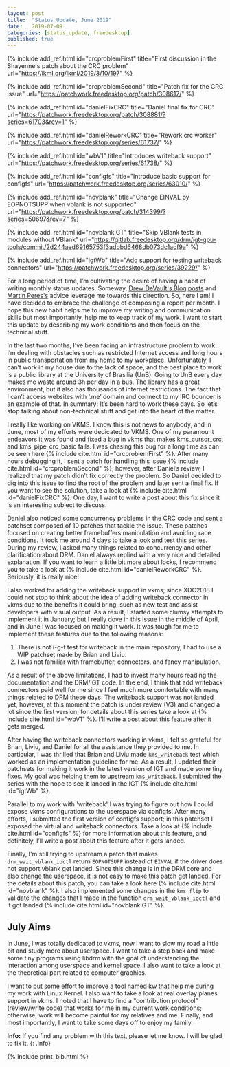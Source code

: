 ```yaml
---
layout: post
title:  "Status Update, June 2019"
date:   2019-07-09
categories: [status_update, freedesktop]
published: true
---
```


{% include add_ref.html id="crcproblemFirst"
    title="First discussion in the Shayenne's patch about the CRC problem"
    url="https://lkml.org/lkml/2019/3/10/197" %}

{% include add_ref.html id="crcproblemSecond"
    title="Patch fix for the CRC issue"
    url="https://patchwork.freedesktop.org/patch/308617/" %}

{% include add_ref.html id="danielFixCRC"
    title="Daniel final fix for CRC"
    url="https://patchwork.freedesktop.org/patch/308881/?series=61703&rev=1" %}

{% include add_ref.html id="danielReworkCRC"
    title="Rework crc worker"
    url="https://patchwork.freedesktop.org/series/61737/" %}

{% include add_ref.html id="wbV1"
    title="Introduces writeback support"
    url="https://patchwork.freedesktop.org/series/61738/" %}

{% include add_ref.html id="configfs"
    title="Introduce basic support for configfs"
    url="https://patchwork.freedesktop.org/series/63010/" %}

{% include add_ref.html id="novblank"
    title="Change EINVAL by EOPNOTSUPP when vblank is not supported"
    url="https://patchwork.freedesktop.org/patch/314399/?series=50697&rev=7" %}

{% include add_ref.html id="novblankIGT"
    title="Skip VBlank tests in modules without VBlank"
    url="https://gitlab.freedesktop.org/drm/igt-gpu-tools/commit/2d244aed69165753f3adbbd6468db073dc1acf9a" %}

{% include add_ref.html id="igtWb"
    title="Add support for testing writeback connectors"
    url="https://patchwork.freedesktop.org/series/39229/" %}

For a long period of time, I’m cultivating the desire of having a habit of
writing monthly status updates. Someway,
[Drew DeVault's Blog posts](https://drewdevault.com/) and
[Martin Peres's](http://mupuf.org/blog/authors/mupuf/) advice leverage me
towards this direction. So, here I am! I have decided to embrace the challenge
of composing a report per month. I hope this new habit helps me to improve my
writing and communication skills but most importantly, help me to keep track of
my work. I want to start this update by describing my work conditions and then
focus on the technical stuff.

In the last two months, I’ve been facing an infrastructure problem to work. I’m
dealing with obstacles such as restricted Internet access and long hours in
public transportation from my home to my workplace. Unfortunately, I can’t work
in my house due to the lack of space, and the best place to work is a public
library at the University of Brasilia (UnB). Going to UnB every day makes me
waste around 3h per day in a bus. The library has a great environment, but it
also has thousands of internet restrictions. The fact that I can’t access
websites with ‘.me’ domain and connect to my IRC bouncer is an example of that.
In summary: It’s been hard to work these days. So let’s stop talking about
non-technical stuff and get into the heart of the matter.

I really like working on VKMS. I know this is not news to anybody, and in June,
most of my efforts were dedicated to VKMS. One of my paramount endeavors it was
found and fixed a bug in vkms that makes kms_cursor_crc, and kms_pipe_crc_basic
fails. I was chasing this bug for a long time as can be seen here {% include
cite.html id="crcproblemFirst" %}. After many hours debugging it, I sent a
patch for handling this issue {% include cite.html id="crcproblemSecond" %},
however, after Daniel’s review, I realized that my patch didn’t fix correctly
the problem. So Daniel decided to dig into this issue to find the root of the
problem and later sent a final fix. If you want to see the solution, take a
look at {% include cite.html id="danielFixCRC" %}. One day, I want to write a
post about this fix since it is an interesting subject to discuss.

Daniel also noticed some concurrency problems in the CRC code and sent a
patchset composed of 10 patches that tackle the issue. These patches focused on
creating better framebuffers manipulation and avoiding race conditions. It took
me around 4 days to take a look and test this series.  During my review, I
asked many things related to concurrency and other clarification about DRM.
Daniel always replied with a very nice and detailed explanation. If you want to
learn a little bit more about locks, I recommend you to take a look at {%
include cite.html id="danielReworkCRC" %}. Seriously, it is really nice!

I also worked for adding the writeback support in vkms; since XDC2018 I could
not stop to think about the idea of adding writeback connector in vkms due to
the benefits it could bring, such as new test and assist developers with visual
output. As a result, I started some clumsy attempts to implement it in January;
but I really dove in this issue in the middle of April, and in June I was
focused on making it work. It was tough for me to implement these features due
to the following reasons:

1. There is not i-g-t test for writeback in the main repository, I had to use a
   WIP patchset made by Brian and Liviu.
2. I was not familiar with framebuffer, connectors, and fancy manipulation.

As a result of the above limitations, I had to invest many hours reading the
documentation and the DRM/IGT code. In the end, I think that add writeback
connectors paid well for me since I feel much more comfortable with many things
related to DRM these days. The writeback support was not landed yet, however,
at this moment the patch is under review (V3) and changed a lot since the first
version; for details about this series take a look at {% include cite.html
id="wbV1" %}. I'll write a post about this feature after it gets merged.

After having the writeback connectors working in vkms, I felt so grateful for
Brian, Liviu, and Daniel for all the assistance they provided to me. In
particular, I was thrilled that Brian and Liviu made `kms_writeback` test which
worked as an implementation guideline for me. As a result, I updated their
patchsets for making it work in the latest version of IGT and made some tiny
fixes. My goal was helping them to upstream `kms_writeback`. I submitted the
series with the hope to see it landed in the IGT {% include cite.html
id="igtWb" %}.

Parallel to my work with 'writeback' I was trying to figure out how I could
expose vkms configurations to the userspace via configfs. After many efforts, I
submitted the first version of configfs support; in this patchset I exposed the
virtual and writeback connectors. Take a look at {% include cite.html
id="configfs" %} for more information about this feature, and definitely, I’ll
write a post about this feature after it gets landed.

Finally, I'm still trying to upstream a patch that makes
`drm_wait_vblank_ioctl` return `EOPNOTSUPP` instead of `EINVAL` if the driver
does not support vblank get landed. Since this change is in the DRM core and
also change the userspace, it is not easy to make this patch get landed. For
the details about this patch, you can take a look here {% include cite.html
id="novblank" %}. I also implemented some changes in the `kms_flip` to validate
the changes that I made in the function `drm_wait_vblank_ioctl` and it got
landed {% include cite.html id="novblankIGT" %}.

## July Aims

In June, I was totally dedicated to vkms, now I want to slow my road a little
bit and study more about userspace. I want to take a step back and make some
tiny programs using libdrm with the goal of understanding the interaction among
userspace and kernel space. I also want to take a look at the theoretical part
related to computer graphics.

I want to put some effort to improve a tool named
[kw](https://github.com/rodrigosiqueira/kworkflow) that help me during my work
with Linux Kernel. I also want to take a look at real overlay planes support in
vkms. I noted that I have to find a "contribution protocol" (review/write code)
that works for me in my current work conditions; otherwise, work will become
painful for my relatives and me. Finally, and most importantly, I want to take
some days off to enjoy my family.

**Info:**
If you find any problem with this text, please let me know. I will be glad to
fix it.
{: .info}

{% include print_bib.html %}
